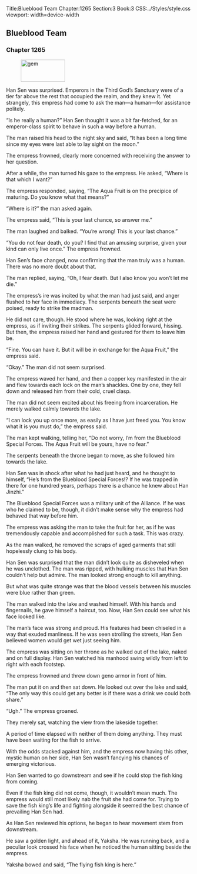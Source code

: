 Title:Blueblood Team 
Chapter:1265 
Section:3 
Book:3 
CSS:../Styles/style.css 
viewport: width=device-width
  
## Blueblood Team
### Chapter 1265
  
<figure>
	<img src="../Images/gem.gif" alt="gem" id="gem" width="120" height="60" />
</figure>
  

  
Han Sen was surprised. Emperors in the Third God’s Sanctuary were of a tier far above the rest that occupied the realm, and they knew it. Yet strangely, this empress had come to ask the man—a human—for assistance politely.

“Is he really a human?” Han Sen thought it was a bit far-fetched, for an emperor-class spirit to behave in such a way before a human.

The man raised his head to the night sky and said, “It has been a long time since my eyes were last able to lay sight on the moon.”

The empress frowned, clearly more concerned with receiving the answer to her question.

After a while, the man turned his gaze to the empress. He asked, “Where is that which I want?”

The empress responded, saying, “The Aqua Fruit is on the precipice of maturing. Do you know what that means?”

“Where is it?” the man asked again.

The empress said, “This is your last chance, so answer me.”

The man laughed and balked. “You’re wrong! This is your last chance.”

“You do not fear death, do you? I find that an amusing surprise, given your kind can only live once.” The empress frowned.

Han Sen’s face changed, now confirming that the man truly was a human. There was no more doubt about that.

The man replied, saying, “Oh, I fear death. But I also know you won’t let me die.”

The empress’s ire was incited by what the man had just said, and anger flushed to her face in immediacy. The serpents beneath the seat were poised, ready to strike the madman.

He did not care, though. He stood where he was, looking right at the empress, as if inviting their strikes. The serpents glided forward, hissing. But then, the empress raised her hand and gestured for them to leave him be.

“Fine. You can have it. But it will be in exchange for the Aqua Fruit,” the empress said.

“Okay.” The man did not seem surprised.

The empress waved her hand, and then a copper key manifested in the air and flew towards each lock on the man’s shackles. One by one, they fell down and released him from their cold, cruel clasp.

The man did not seem excited about his freeing from incarceration. He merely walked calmly towards the lake.

“I can lock you up once more, as easily as I have just freed you. You know what it is you must do,” the empress said.

The man kept walking, telling her, “Do not worry, I’m from the Blueblood Special Forces. The Aqua Fruit will be yours, have no fear.”

The serpents beneath the throne began to move, as she followed him towards the lake.

Han Sen was in shock after what he had just heard, and he thought to himself, “He’s from the Blueblood Special Forces!? If he was trapped in there for one hundred years, perhaps there is a chance he knew about Han Jinzhi.”

The Blueblood Special Forces was a military unit of the Alliance. If he was who he claimed to be, though, it didn’t make sense why the empress had behaved that way before him.

The empress was asking the man to take the fruit for her, as if he was tremendously capable and accomplished for such a task. This was crazy.

As the man walked, he removed the scraps of aged garments that still hopelessly clung to his body.

Han Sen was surprised that the man didn’t look quite as disheveled when he was unclothed. The man was ripped, with hulking muscles that Han Sen couldn’t help but admire. The man looked strong enough to kill anything.

But what was quite strange was that the blood vessels between his muscles were blue rather than green.

The man walked into the lake and washed himself. With his hands and fingernails, he gave himself a haircut, too. Now, Han Sen could see what his face looked like.

The man’s face was strong and proud. His features had been chiseled in a way that exuded manliness. If he was seen strolling the streets, Han Sen believed women would get wet just seeing him.

The empress was sitting on her throne as he walked out of the lake, naked and on full display. Han Sen watched his manhood swing wildly from left to right with each footstep.

The empress frowned and threw down geno armor in front of him.

The man put it on and then sat down. He looked out over the lake and said, “The only way this could get any better is if there was a drink we could both share.”

“Ugh.” The empress groaned.

They merely sat, watching the view from the lakeside together.

A period of time elapsed with neither of them doing anything. They must have been waiting for the fish to arrive.

With the odds stacked against him, and the empress now having this other, mystic human on her side, Han Sen wasn’t fancying his chances of emerging victorious.

Han Sen wanted to go downstream and see if he could stop the fish king from coming.

Even if the fish king did not come, though, it wouldn’t mean much. The empress would still most likely nab the fruit she had come for. Trying to save the fish king’s life and fighting alongside it seemed the best chance of prevailing Han Sen had.

As Han Sen reviewed his options, he began to hear movement stem from downstream.

He saw a golden light, and ahead of it, Yaksha. He was running back, and a peculiar look crossed his face when he noticed the human sitting beside the empress.

Yaksha bowed and said, “The flying fish king is here.”